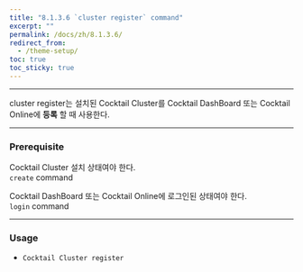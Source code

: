 ```yaml
---
title: "8.1.3.6 `cluster register` command"
excerpt: ""
permalink: /docs/zh/8.1.3.6/
redirect_from:
  - /theme-setup/
toc: true
toc_sticky: true
---
```


---
cluster register는 설치된 Cocktail Cluster를 Cocktail DashBoard 또는 Cocktail Online에 **등록** 할 때 사용한다. 

---

### Prerequisite
Cocktail Cluster 설치 상태여야 한다.  
`create` command 

Cocktail DashBoard 또는 Cocktail Online에 로그인된 상태여야 한다.  
`login` command 

----
### Usage

* `Cocktail Cluster register`
